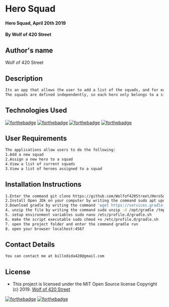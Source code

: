 # Hero Squad
#### Hero Squad, April 20th 2019
#### By **Wolf of 420 Street**

## Author's name
Wolf of 420 Street
## Description

```bash
Its an app that allows the user to add a list of the squads, and for each squad, add a hero who is part  of that squad.
The squads are defined independently, so each hero only belongs to a single squad.
```
## Technologies Used
[![forthebadge](https://forthebadge.com/images/badges/powered-by-electricity.svg)](https://forthebadge.com)
[![forthebadge](https://forthebadge.com/images/badges/made-with-java.svg)](https://forthebadge.com)
[![forthebadge](https://forthebadge.com/images/badges/uses-html.svg)](https://forthebadge.com)
[![forthebadge](https://forthebadge.com/images/badges/uses-css.svg)](https://forthebadge.com)

## User Requirements
```bash
The applications allow users to do the following:
1.Add a new squad
2.Assign a new hero to a squad
4.View a list of current squads
3.View a list of heroes assigned to a squad

```
## Installation Instructions 
```bash
1.Enter the command git clone https://github.com/Wolfof420Street/HeroSquad.git on your terminal 
2.Install Open JDk on your computer by writing the command sudo apt update followed by the sudo apt install openjdk-8-jdk command 
3.Download gradle by writing the command 'wget https://services.gradle.org/distributions/gradle-5.0-bin.zip -P /tmp' 
4. unzip the file by writing the command sudo unzip -d /opt/gradle /tmp/gradle-*.zip 
5. setup environment variables sudo nano /etc/profile.d/gradle.sh 
6. make the script executable sudo chmod +x /etc/profile.d/gradle.sh 
7. open the project folder and enter the command gradle run 
8. open your browser localhost:4567
```


## Contact Details
```bash
You can contact me at billodida420@gmail.com
```

## License
- This project is licensed under the MIT Open Source license Copyright (c) 2019. [Wolf of 420 Street](https://github.com/Wolfof420Street/HairSalon/blob/master/LICENCE)

[![forthebadge](https://forthebadge.com/images/badges/fuck-it-ship-it.svg)](https://forthebadge.com)
[![forthebadge](https://forthebadge.com/images/badges/makes-people-smile.svg)](https://forthebadge.com)